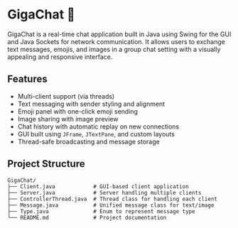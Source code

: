 # GigaChat 💬

GigaChat is a real-time chat application built in Java using Swing for the GUI and Java Sockets for network communication. It allows users to exchange text messages, emojis, and images in a group chat setting with a visually appealing and responsive interface.

## Features

-  Multi-client support (via threads)
-  Text messaging with sender styling and alignment
-  Emoji panel with one-click emoji sending
-  Image sharing with image preview
-  Chat history with automatic replay on new connections
-  GUI built using `JFrame`, `JTextPane`, and custom layouts
-  Thread-safe broadcasting and message storage

## Project Structure

```plaintext
GigaChat/
├── Client.java            # GUI-based client application
├── Server.java            # Server handling multiple clients
├── ControllerThread.java  # Thread class for handling each client
├── Message.java           # Unified message class for text/image
├── Type.java              # Enum to represent message type
└── README.md              # Project documentation
